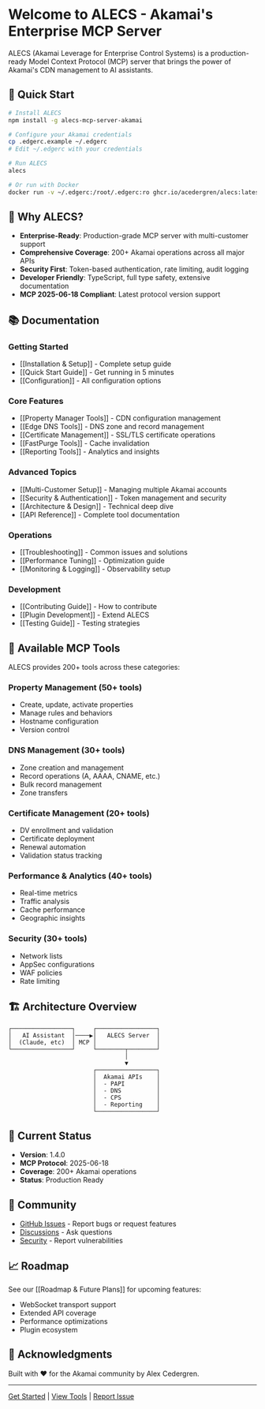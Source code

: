 # Welcome to ALECS - Akamai's Enterprise MCP Server

ALECS (Akamai Leverage for Enterprise Control Systems) is a production-ready Model Context Protocol (MCP) server that brings the power of Akamai's CDN management to AI assistants.

## 🚀 Quick Start

```bash
# Install ALECS
npm install -g alecs-mcp-server-akamai

# Configure your Akamai credentials
cp .edgerc.example ~/.edgerc
# Edit ~/.edgerc with your credentials

# Run ALECS
alecs

# Or run with Docker
docker run -v ~/.edgerc:/root/.edgerc:ro ghcr.io/acedergren/alecs:latest
```

## 🎯 Why ALECS?

- **Enterprise-Ready**: Production-grade MCP server with multi-customer support
- **Comprehensive Coverage**: 200+ Akamai operations across all major APIs
- **Security First**: Token-based authentication, rate limiting, audit logging
- **Developer Friendly**: TypeScript, full type safety, extensive documentation
- **MCP 2025-06-18 Compliant**: Latest protocol version support

## 📚 Documentation

### Getting Started
- [[Installation & Setup]] - Complete setup guide
- [[Quick Start Guide]] - Get running in 5 minutes
- [[Configuration]] - All configuration options

### Core Features
- [[Property Manager Tools]] - CDN configuration management
- [[Edge DNS Tools]] - DNS zone and record management
- [[Certificate Management]] - SSL/TLS certificate operations
- [[FastPurge Tools]] - Cache invalidation
- [[Reporting Tools]] - Analytics and insights

### Advanced Topics
- [[Multi-Customer Setup]] - Managing multiple Akamai accounts
- [[Security & Authentication]] - Token management and security
- [[Architecture & Design]] - Technical deep dive
- [[API Reference]] - Complete tool documentation

### Operations
- [[Troubleshooting]] - Common issues and solutions
- [[Performance Tuning]] - Optimization guide
- [[Monitoring & Logging]] - Observability setup

### Development
- [[Contributing Guide]] - How to contribute
- [[Plugin Development]] - Extend ALECS
- [[Testing Guide]] - Testing strategies

## 🔧 Available MCP Tools

ALECS provides 200+ tools across these categories:

### Property Management (50+ tools)
- Create, update, activate properties
- Manage rules and behaviors
- Hostname configuration
- Version control

### DNS Management (30+ tools)
- Zone creation and management
- Record operations (A, AAAA, CNAME, etc.)
- Bulk record management
- Zone transfers

### Certificate Management (20+ tools)
- DV enrollment and validation
- Certificate deployment
- Renewal automation
- Validation status tracking

### Performance & Analytics (40+ tools)
- Real-time metrics
- Traffic analysis
- Cache performance
- Geographic insights

### Security (30+ tools)
- Network lists
- AppSec configurations
- WAF policies
- Rate limiting

## 🏗️ Architecture Overview

```
┌─────────────────┐     ┌─────────────────┐
│   AI Assistant  │────▶│   ALECS Server  │
│  (Claude, etc)  │ MCP │                 │
└─────────────────┘     └────────┬────────┘
                                 │
                                 ▼
                        ┌─────────────────┐
                        │  Akamai APIs    │
                        │  - PAPI         │
                        │  - DNS          │
                        │  - CPS          │
                        │  - Reporting    │
                        └─────────────────┘
```

## 🚦 Current Status

- **Version**: 1.4.0
- **MCP Protocol**: 2025-06-18
- **Coverage**: 200+ Akamai operations
- **Status**: Production Ready

## 🤝 Community

- [GitHub Issues](https://github.com/acedergren/alecs-mcp-server-akamai/issues) - Report bugs or request features
- [Discussions](https://github.com/acedergren/alecs-mcp-server-akamai/discussions) - Ask questions
- [Security](mailto:security@alecs.io) - Report vulnerabilities

## 📈 Roadmap

See our [[Roadmap & Future Plans]] for upcoming features:
- WebSocket transport support
- Extended API coverage
- Performance optimizations
- Plugin ecosystem

## 🙏 Acknowledgments

Built with ❤️ for the Akamai community by Alex Cedergren.

---

[Get Started](Installation-&-Setup) | [View Tools](API-Reference) | [Report Issue](https://github.com/acedergren/alecs-mcp-server-akamai/issues)